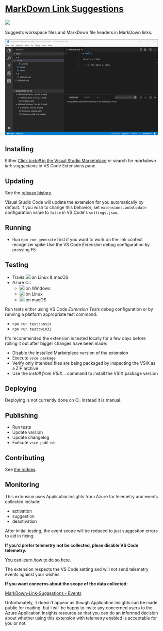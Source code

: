 # [MarkDown Link Suggestions](https://marketplace.visualstudio.com/items?itemName=TomasHubelbauer.vscode-markdown-link-suggestions)

[![](https://vsmarketplacebadge.apphb.com/installs-short/TomasHubelbauer.vscode-markdown-link-suggestions.svg)](https://marketplace.visualstudio.com/items?itemName=TomasHubelbauer.vscode-markdown-link-suggestions)

Suggests workspace files and MarkDown file headers in MarkDown links.

![Screenshot](screenshot.gif)

## Installing

Either [Click *Install* in the Visual Studio Marketplace](https://marketplace.visualstudio.com/items?itemName=TomasHubelbauer.vscode-markdown-link-suggestions)
or search for *markdown link suggestions* in VS Code Extensions pane.

## Updating

See the [release history](CHANGELOG.md).

Visual Studio Code will update the extension for you automatically by default.
If you wish to change this behavior, set `extensions.autoUpdate` configuration value to `false` in VS Code's `settings.json`.

## Running

- Run `npm run generate` first if you want to work on the link context recognizer spike
Use the VS Code *Extension* debug configuration by pressing F5.

## Testing

- Travis [![](https://travis-ci.org/TomasHubelbauer/vscode-markdown-link-suggestions.svg?branch=master)](https://travis-ci.org/TomasHubelbauer/vscode-markdown-link-suggestions) on Linux & macOS
- Azure CI:
  - [![](https://tomashubelbauer.visualstudio.com/VSCode/_apis/build/status/MarkDown%20Link%20Suggestions%20Windows)](https://tomashubelbauer.visualstudio.com/VSCode/_build/latest?definitionId=4) on Windows
  - [![](https://tomashubelbauer.visualstudio.com/VSCode/_apis/build/status/MarkDown%20Link%20Suggestions%20Linux)](https://tomashubelbauer.visualstudio.com/VSCode/_build/latest?definitionId=3) on Linux
  - [![](https://tomashubelbauer.visualstudio.com/VSCode/_apis/build/status/MarkDown%20Link%20Suggestions%20macOS)](https://tomashubelbauer.visualstudio.com/VSCode/_build/latest?definitionId=2) on macOS

Run tests either using VS Code *Extension Tests* debug configuration or by running a platform appropriate test command:

- `npm run test:posix`
- `npm run test:win32`

It's recommended the extension is tested locally for a few days before rolling it out after bigger changes have been made:

- Disable the installed Marketplace version of the extension
- Execute `vsce package`
- Verify only intended files are being packaged by inspecting the VSIX as a ZIP archive
- Use the *Install from VSIX…* command to install the VSIX package version

## Deploying

Deploying is not currently done on CI, instead it is manual:

## Publishing

- Run tests
- Update version
- Update changelog
- Execute `vsce publish`

## Contributing

See [the todoes](todo).

## Monitoring

This extension uses ApplicationInsights from Azure for telemetry and events collected include:

- activation
- suggestion
- deactivation

After initial testing, the event scope will be reduced to just suggestion errors to aid in fixing.

**If you'd prefer telemetry not be collected, pleae disable VS Code telemetry.**

[You can learn how to do so here](https://code.visualstudio.com/docs/supporting/FAQ#_how-to-disable-telemetry-reporting).

The extension respects the VS Code setting and will not send telemetry events against your wishes.

**If you want concerns about the scope of the data collected:**

[MarkDown-Link-Suggestions - Events](https://portal.azure.com/#@tomashubelbauerlive.onmicrosoft.com/resource/subscriptions/808a4574-3b06-4368-ab54-bb29b1da0974/resourcegroups/VSCode-Extensions/providers/microsoft.insights/components/MarkDown-Link-Suggestions/events)

Unfortunately, it doesn't appear as though Application Insights can be made public for reading,
but I will be happy to invite any concerned users to the Azure Application Insights resource
so that you can do an informed decision about whether using this extension with telemetry
enabled is acceptable for you or not.
